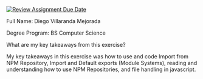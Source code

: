 [![Review Assignment Due Date](https://classroom.github.com/assets/deadline-readme-button-22041afd0340ce965d47ae6ef1cefeee28c7c493a6346c4f15d667ab976d596c.svg)](https://classroom.github.com/a/iUr6FluD)

Full Name: Diego Villaranda Mejorada

Degree Program: BS Computer Science

What are my key takeaways from this exercise?

My key takeaways in this exercise was how to use and code Import from NPM Repository, Import and Default exports (Module Systems), reading and understanding how to use NPM Repositories, and file handling in javascript. 